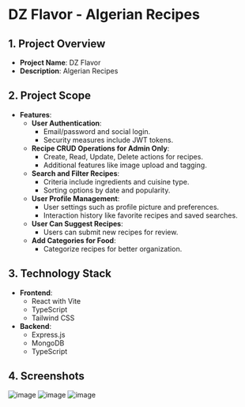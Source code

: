 # DZ Flavor - Algerian Recipes

## 1. Project Overview

- **Project Name**: DZ Flavor
- **Description**: Algerian Recipes

## 2. Project Scope

- **Features**:
  - **User Authentication**:
    - Email/password and social login.
    - Security measures include JWT tokens.
  - **Recipe CRUD Operations for Admin Only**:
    - Create, Read, Update, Delete actions for recipes.
    - Additional features like image upload and tagging.
  - **Search and Filter Recipes**:
    - Criteria include ingredients and cuisine type.
    - Sorting options by date and popularity.
  - **User Profile Management**:
    - User settings such as profile picture and preferences.
    - Interaction history like favorite recipes and saved searches.
  - **User Can Suggest Recipes**:
    - Users can submit new recipes for review.
  - **Add Categories for Food**:
    - Categorize recipes for better organization.

## 3. Technology Stack

- **Frontend**:
  - React with Vite
  - TypeScript
  - Tailwind CSS
- **Backend**:
  - Express.js
  - MongoDB
  - TypeScript

## 4. Screenshots
![image](https://github.com/Younes-khadraoui/DZ-FLAVOR/assets/107479886/23c921b9-88f7-4885-aa49-38aa7304bd50)
![image](https://github.com/Younes-khadraoui/DZ-FLAVOR/assets/107479886/98c778c9-09ec-4f7c-9b54-139e32cad1e8)
![image](https://github.com/Younes-khadraoui/DZ-FLAVOR/assets/107479886/3fb6aeee-5064-40f6-9911-96cee04e8730)


